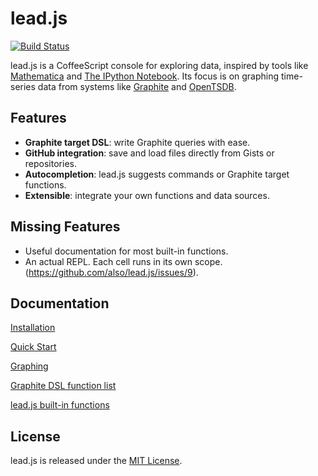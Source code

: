 # lead.js

[![Build Status](https://travis-ci.org/also/lead.js.png?branch=master)](https://travis-ci.org/also/lead.js)

lead.js is a CoffeeScript console for exploring data, inspired by tools like [Mathematica](http://www.wolfram.com/mathematica/) and [The IPython Notebook](http://ipython.org/notebook.html). Its focus is on graphing time-series data from systems like [Graphite](http://graphite.readthedocs.org/en/latest/overview.html) and [OpenTSDB](http://opentsdb.net/).

## Features

 * **Graphite target DSL**: write Graphite queries with ease.
 * **GitHub integration**: save and load files directly from Gists or repositories.
 * **Autocompletion**: lead.js suggests commands or Graphite target functions.
 * **Extensible**: integrate your own functions and data sources.

## Missing Features

 * Useful documentation for most built-in functions.
 * An actual REPL. Each cell runs in its own scope. (https://github.com/also/lead.js/issues/9).

## Documentation

[Installation](docs/installation.md)

[Quick Start](docs/quickstart.md)

[Graphing](docs/graphing.md)

[Graphite DSL function list](http://lead.github.io/?ZG9jcw%3D%3D)

[lead.js built-in functions](http://lead.github.io/?aGVscA%3D%3D)

## License

lead.js is released under the [MIT License](http://opensource.org/licenses/MIT).
